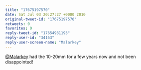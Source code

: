 ```yaml
---
title: "17675197570"
date: Sat Jul 03 20:27:27 +0000 2010
original-tweet-id: "17675197570"
retweets: 0
favorites: 0
reply-tweet-id: "17654931193"
reply-user-id: "34163"
reply-user-screen-name: "Malarkey"
---
```

<a href="https://twitter.com/Malarkey">@Malarkey</a> had the 10-20mm for a few years now and not been disappointed!
